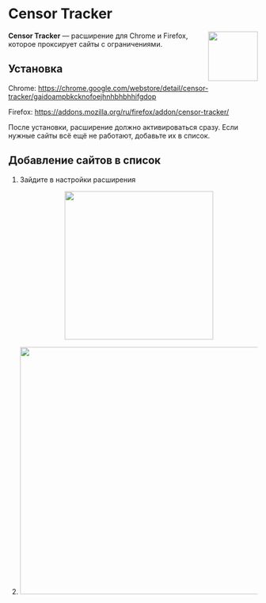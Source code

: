 # Censor Tracker

<img src="/img/logo/censor-tracker.png" style="float: right;" width="100px">

**Censor Tracker** — расширение для Chrome и Firefox, которое проксирует сайты с ограничениями.

## Установка

Chrome: https://chrome.google.com/webstore/detail/censor-tracker/gaidoampbkcknofoejhnhbhbhhifgdop

Firefox: https://addons.mozilla.org/ru/firefox/addon/censor-tracker/

После установки, расширение должно активироваться сразу. Если нужные сайты всё ещё не работают, добавьте их в список.

## Добавление сайтов в список

1.  Зайдите в настройки расширения
    <img src="/img/network/vpns/censor-tracker/1.png" style="margin: 15px auto; display: block;" width="300px">
2.
    <img src="/img/network/vpns/censor-tracker/2.png" style="margin: 15px auto; display: block;" width="500px">